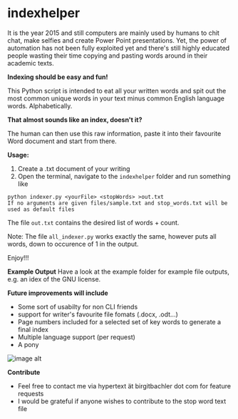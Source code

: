 # indexhelper

It is the year 2015 and still computers are mainly used by humans to chit chat, make selfies and create Power Point presentations. Yet, the power of automation has not been fully exploited yet and there's still highly educated people wasting their time copying and pasting words around in their academic texts.

**Indexing should be easy and fun!**

This Python script is intended to eat all your written words and spit out the most common unique words in your text minus common English language words. Alphabetically.

**That almost sounds like an index, doesn't it?**

The human can then use this raw information, paste it into their favourite Word document and start from there.

**Usage:**

1. Create a .txt document of your writing
2. Open the terminal, navigate to the `indexhelper` folder and run something like
```
python indexer.py <yourFile> <stopWords> >out.txt
If no arguments are given files/sample.txt and stop_words.txt will be used as default files
```
The file `out.txt` contains the desired list of words + count.

Note: The file `all_indexer.py` works exactly the same, however puts all words, down to occurence of 1 in the output.

Enjoy!!!

**Example Output**
Have a look at the example folder for example file outputs, e.g. an idex of the GNU license.


**Future improvements will include**

* Some sort of usabilty for non CLI friends
* support for writer's favourite file fomats (.docx, .odt...)
* Page numbers included for a selected set of key words to generate a final index
* Multiple language support (per request)
* A pony

![image alt](http://www.publicdomainpictures.net/pictures/80000/velka/a-pony-1393433833jWp.jpg "This Pony")

**Contribute**

* Feel free to contact me via hypertext ät birgitbachler dot com for feature requests
* I would be grateful if anyone wishes to contribute to the stop word text file
